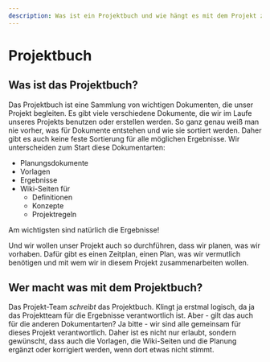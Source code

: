 ```yaml
---
description: Was ist ein Projektbuch und wie hängt es mit dem Projekt zusammen?
---
```


# Projektbuch

## Was ist das Projektbuch?

Das Projektbuch ist eine Sammlung von wichtigen Dokumenten, die unser Projekt begleiten. Es gibt viele verschiedene Dokumente, die wir im Laufe unseres Projekts benutzen oder erstellen werden. So ganz genau weiß man nie vorher, was für Dokumente entstehen und wie sie sortiert werden. Daher gibt es auch keine feste Sortierung für alle möglichen Ergebnisse. Wir unterscheiden zum Start diese Dokumentarten:

* Planungsdokumente
* Vorlagen
* Ergebnisse
* Wiki-Seiten für
  * Definitionen
  * Konzepte
  * Projektregeln

Am wichtigsten sind natürlich die Ergebnisse! 

Und wir wollen unser Projekt auch so durchführen, dass wir planen, was wir vorhaben. Dafür gibt es einen Zeitplan, einen Plan, was wir vermutlich benötigen und mit wem wir in diesem Projekt zusammenarbeiten wollen.

## Wer macht was mit dem Projektbuch?

Das Projekt-Team _schreibt_ das Projektbuch. Klingt ja erstmal logisch, da ja das Projektteam für die Ergebnisse verantwortlich ist. Aber - gilt das auch für die anderen Dokumentarten? Ja bitte - wir sind alle gemeinsam für dieses Projekt verantwortlich. Daher ist es nicht nur erlaubt, sondern gewünscht, dass auch die Vorlagen, die Wiki-Seiten und die Planung ergänzt oder korrigiert werden, wenn dort etwas nicht stimmt.



